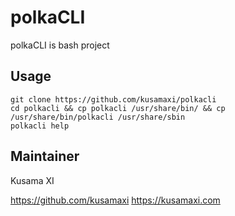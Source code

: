 
# polkaCLI

polkaCLI is bash project 

## Usage

````
git clone https://github.com/kusamaxi/polkacli
cd polkacli && cp polkacli /usr/share/bin/ && cp /usr/share/bin/polkacli /usr/share/sbin
polkacli help
````

## Maintainer

Kusama XI

https://github.com/kusamaxi
https://kusamaxi.com
